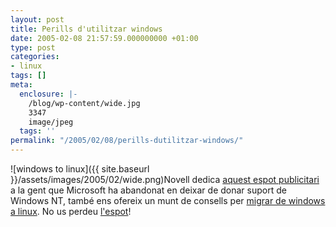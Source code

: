 ```yaml
---
layout: post
title: Perills d'utilitzar windows
date: 2005-02-08 21:57:59.000000000 +01:00
type: post
categories:
- linux
tags: []
meta:
  enclosure: |-
    /blog/wp-content/wide.jpg
    3347
    image/jpeg
  tags: ''
permalink: "/2005/02/08/perills-dutilitzar-windows/"
---
```

![windows to linux]({{ site.baseurl }}/assets/images/2005/02/wide.png)Novell dedica [aquest espot publicitari](http://www.novell.com/linux/windowstolinux/publicservice/) a la gent que Microsoft ha abandonat en deixar de donar suport de Windows NT, també ens ofereix un munt de consells per [migrar de windows a linux](http://www.novell.com/linux/windowstolinux/). No us perdeu [l'espot](http://www.novell.com/linux/windowstolinux/publicservice/)!

